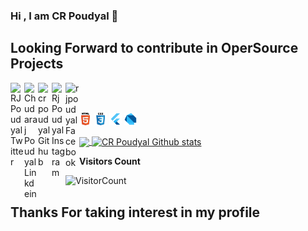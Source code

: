 ### Hi , I am CR Poudyal 👋

## Looking Forward to contribute in OperSource Projects

<a href="https://twitter.com/poudyal_RJ">
  <img align="left" alt="RJ Poudyal Twitter" width="22px" src="https://cdn.jsdelivr.net/npm/simple-icons@v3/icons/twitter.svg" />
</a>
<a href="https://www.linkedin.com/in/chudaraj-poudyal/">
  <img align="left" alt="Chudaraj Poudyal Linkdein" width="22px" src="https://cdn.jsdelivr.net/npm/simple-icons@v3/icons/linkedin.svg" />
</a>
<a href="https://github.com/crpoudyal">
  <img align="left" alt="crpoudyal Github" width="22px" src="https://cdn.jsdelivr.net/npm/simple-icons@v3/icons/github.svg" />
</a>
<a href="https://www.instagram.com/rj_poudyal/">
  <img align="left" alt="Rj Poudyal Instagram" width="22px" src="https://cdn.jsdelivr.net/npm/simple-icons@v3/icons/instagram.svg" />
</a>
<a href="https://www.facebook.com/rjpoudyal">
  <img align="left" alt="rjpoudyal Facebook" width="22px" src="https://cdn.jsdelivr.net/npm/simple-icons@v3/icons/facebook.svg" />
</a>

<br>
<br>

<code><img height="20" src="https://raw.githubusercontent.com/github/explore/80688e429a7d4ef2fca1e82350fe8e3517d3494d/topics/html/html.png"></code>
<code><img height="20" src="https://raw.githubusercontent.com/github/explore/80688e429a7d4ef2fca1e82350fe8e3517d3494d/topics/css/css.png"></code>
<code><img height="20" src="https://raw.githubusercontent.com/github/explore/80688e429a7d4ef2fca1e82350fe8e3517d3494d/topics/flutter/flutter.png"></code>
<code><img height="20" src="https://raw.githubusercontent.com/github/explore/80688e429a7d4ef2fca1e82350fe8e3517d3494d/topics/dart/dart.png"></code>

<a href="https://crpoudyal.com.np">
  <img align="center" src="https://github-readme-stats.vercel.app/api/top-langs/?username=crpoudyal&layout=compact&theme=light" />
</a>
<a href="https://github.com/crpoudyal">
 <img align="center" src="https://github-readme-stats.vercel.app/api?username=crpoudyal&show_icons=true&theme=light&line_height=27" alt="CR Poudyal Github stats"/>
</a>



**Visitors Count**

![VisitorCount](https://profile-counter.glitch.me/{crpoudyal}/count.svg)

## Thanks For taking interest in my profile

